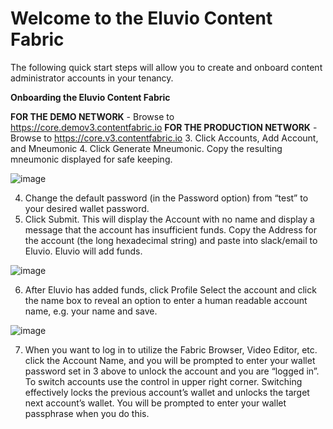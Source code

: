 
# Welcome to the Eluvio Content Fabric 

The following quick start steps will allow you to create and onboard content administrator accounts in your tenancy.

**Onboarding the Eluvio Content Fabric** 

**FOR THE DEMO NETWORK** - Browse to ​https://core.demov3.contentfabric.io
**FOR THE PRODUCTION NETWORK** - Browse to https://core.v3.contentfabric.io
3.	Click ​Accounts​, ​Add Account,​ and ​Mneumonic
4.	Click ​Generate Mneumonic. ​Copy the resulting mneumonic displayed for safe keeping.

![image](https://user-images.githubusercontent.com/30604947/129946672-b57b92c3-b3c1-494b-b6a5-1022ebc89f56.png)

4.	Change the default password (in the Password option) from “test” to your desired wallet password.
5.	Click ​Submit​. This will display the Account with no name and display a message that the account has insufficient funds. Copy the Address for the account (the long hexadecimal string) and paste into slack/email to Eluvio. Eluvio will add funds.

![image](https://user-images.githubusercontent.com/30604947/129946713-43f13ef4-19d5-41d8-aa3b-a1484612266a.png)

6. After Eluvio has added funds, click ​Profile​ Select the account and click the name box to reveal an option to enter a human readable account name, e.g. your name and save.

![image](https://user-images.githubusercontent.com/30604947/129946803-31d79b47-5975-4ed1-b629-bd4da3f0defb.png)

7. When you want to log in to utilize the Fabric Browser, Video Editor, etc. click the Account Name, and you will be prompted to enter your wallet password set in 3 above to unlock the account​ and you are “logged in”. To switch accounts use the control in upper right corner. Switching effectively locks the previous account’s wallet and unlocks the target next account’s wallet. You will be prompted to enter your wallet passphrase when you do this.

